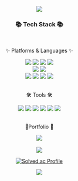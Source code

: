 <div align="center">
<img src="https://capsule-render.vercel.app/api?type=waving&color=auto&height=200&section=header&fontSize=30&text=안녕하세요%20백엔드%20개발자%20장선우입니다%20🤑" />
</div>
<div align=center>
	<h3>📚 Tech Stack 📚</h3>
	<br>
	<p>✨ Platforms & Languages ✨</p>
</div>
<div align="center">
	<img src="https://img.shields.io/badge/Java-007396?style=flat&logo=Conda-Forge&logoColor=white" />
  <img src="https://img.shields.io/badge/Spring-6DB33F?style=flat&logo=Spring&logoColor=white" />
 	<img src="https://img.shields.io/badge/SpringBoot-6DB33F?style=flat&logo=SpringBoot&logoColor=white" />
	<img src="https://img.shields.io/badge/jQuery-0769AD?style=flat&logo=jQuery&logoColor=white" />
	<br>
	<img src="https://img.shields.io/badge/Oracle%20SQL-F80000?style=flat&logo=Oracle&logoColor=white" />
	<img src="https://img.shields.io/badge/Mybatis-000000?style=flat&logo=Fluentd&logoColor=white" />
	<br>
  <img src="https://img.shields.io/badge/HTML5-E34F26?style=flat&logo=HTML5&logoColor=white" />
	<img src="https://img.shields.io/badge/CSS3-1572B6?style=flat&logo=CSS3&logoColor=white" />
	<img src="https://img.shields.io/badge/JavaScript-F7DF1E?style=flat&logo=JavaScript&logoColor=white" />
  <img src="https://img.shields.io/badge/Bootstrap-7952B3?style=flat&logo=Bootstrap&logoColor=white" />
</div>
<br>
<div align=center>
	<p>🛠 Tools 🛠</p>
</div>
<div align=center>
	<img src="https://img.shields.io/badge/Eclipse%20IDE-2C2255.svg?&style=flat&logo=Eclipse%20IDE&logoColor=white" />
	<img src="https://img.shields.io/badge/Tomcat-F8DC75?style=flat&logo=ApacheTomcat&logoColor=white" />
	<img src="https://img.shields.io/badge/Docker-1572B6?style=flat&logo=Docker&logoColor=white" />
	<img src="https://img.shields.io/badge/AWS-E34F26?style=flat&logo=AmazonAWS&logoColor=white" />
	<img src="https://img.shields.io/badge/GitHub-181717?style=flat&logo=GitHub&logoColor=white" />
  	<img src="https://img.shields.io/badge/Visual%20Studio%20Code-007ACC?style=flat&logo=VisualStudioCode&logoColor=white" />
</div>
<br>
<div align=center>
	<p>🎨Portfolio 🎨</p>
</div>
<div align=center>
	<a href="https://cute-porpoise-06c.notion.site/6f50dddcc2914cdf8da301e4b8113da9">
		<img src="https://img.shields.io/badge/Notion-000000?style=flat&logo=Notion&logoColor=white" />
	</a>
	<br>
</div>
	<br>
<div align="center">
<img src="https://github-readme-stats.vercel.app/api?username=DevJangSunWoo&count_private=true">	
</div>

<div align="center">

[![Solved.ac Profile](http://mazassumnida.wtf/api/v2/generate_badge?boj=sunwoo8949)](https://solved.ac/sunwoo8949/)
</div>
<div align="center">
<img src="https://capsule-render.vercel.app/api?type=waving&color=auto&height=200&section=footer&fontSize=30&text=방문해주셔서%20감사합니다%20😌" />
</div>
